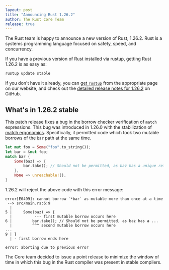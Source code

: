 ```yaml
---
layout: post
title: "Announcing Rust 1.26.2"
author: The Rust Core Team
release: true
---
```


The Rust team is happy to announce a new version of Rust, 1.26.2. Rust is a
systems programming language focused on safety, speed, and concurrency.

If you have a previous version of Rust installed via rustup, getting Rust
1.26.2 is as easy as:

```bash
rustup update stable
```

If you don't have it already, you can [get `rustup`][install] from the
appropriate page on our website, and check out the [detailed release notes for
1.26.2][notes] on GitHub.

[install]: https://www.rust-lang.org/install.html
[notes]: https://github.com/rust-lang/rust/blob/stable/RELEASES.md#version-1262-2018-06-05

## What's in 1.26.2 stable

This patch release fixes a bug in the borrow checker verification of `match` expressions. This bug
was introduced in 1.26.0 with the stabilization of [match ergonomics]. Specifically, it permitted
code which took two mutable borrows of the `bar` path at the same time.

```rust
let mut foo = Some("foo".to_string());
let bar = &mut foo;
match bar {
    Some(baz) => {
        bar.take(); // Should not be permitted, as baz has a unique reference to the bar pointer.
    },
    None => unreachable!(),
}
```

1.26.2 will reject the above code with this error message:

```
error[E0499]: cannot borrow `*bar` as mutable more than once at a time
 --> src/main.rs:6:9
  |
5 |     Some(baz) => {
  |          --- first mutable borrow occurs here
6 |         bar.take(); // Should not be permitted, as baz has a ...
  |         ^^^ second mutable borrow occurs here
...
9 | }
  | - first borrow ends here

error: aborting due to previous error
```

The Core team decided to issue a point release to minimize the window of time in which this bug in
the Rust compiler was present in stable compilers.

[match ergonomics]: https://blog.rust-lang.org/2018/05/10/Rust-1.26.html#nicer-match-bindings
